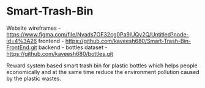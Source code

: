 # Smart-Trash-Bin

Website wireframes - https://www.figma.com/file/Nvads7OF32cg0Pa9lUQy2Q/Untitled?node-id=4%3A26
frontend - https://github.com/kaveesh680/Smart-Trash-Bin-FrontEnd.git
backend - 
bottles dataset - https://github.com/kaveesh680/bottles.git

Reward system based smart trash bin for plastic bottles which helps people economically and at the same time reduce the environment pollution caused by the plastic wastes.


